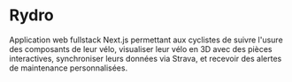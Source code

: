 # Rydro
Application web fullstack Next.js permettant aux cyclistes de suivre l'usure des composants de leur vélo, visualiser leur vélo en 3D avec des pièces interactives, synchroniser leurs données via Strava, et recevoir des alertes de maintenance personnalisées.
